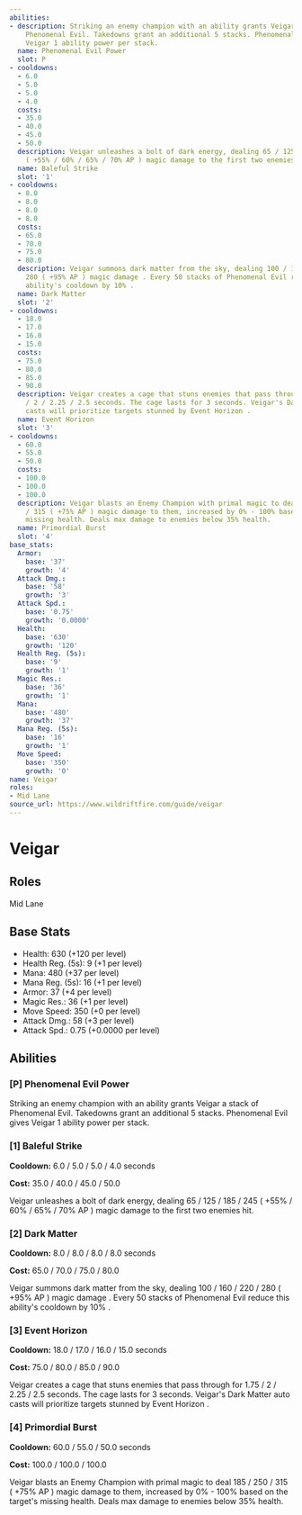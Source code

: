 ```yaml
---
abilities:
- description: Striking an enemy champion with an ability grants Veigar a stack of
    Phenomenal Evil. Takedowns grant an additional 5 stacks. Phenomenal Evil gives
    Veigar 1 ability power per stack.
  name: Phenomenal Evil Power
  slot: P
- cooldowns:
  - 6.0
  - 5.0
  - 5.0
  - 4.0
  costs:
  - 35.0
  - 40.0
  - 45.0
  - 50.0
  description: Veigar unleashes a bolt of dark energy, dealing 65 / 125 / 185 / 245
    ( +55% / 60% / 65% / 70% AP ) magic damage to the first two enemies hit.
  name: Baleful Strike
  slot: '1'
- cooldowns:
  - 8.0
  - 8.0
  - 8.0
  - 8.0
  costs:
  - 65.0
  - 70.0
  - 75.0
  - 80.0
  description: Veigar summons dark matter from the sky, dealing 100 / 160 / 220 /
    280 ( +95% AP ) magic damage . Every 50 stacks of Phenomenal Evil reduce this
    ability's cooldown by 10% .
  name: Dark Matter
  slot: '2'
- cooldowns:
  - 18.0
  - 17.0
  - 16.0
  - 15.0
  costs:
  - 75.0
  - 80.0
  - 85.0
  - 90.0
  description: Veigar creates a cage that stuns enemies that pass through for 1.75
    / 2 / 2.25 / 2.5 seconds. The cage lasts for 3 seconds. Veigar's Dark Matter auto
    casts will prioritize targets stunned by Event Horizon .
  name: Event Horizon
  slot: '3'
- cooldowns:
  - 60.0
  - 55.0
  - 50.0
  costs:
  - 100.0
  - 100.0
  - 100.0
  description: Veigar blasts an Enemy Champion with primal magic to deal 185 / 250
    / 315 ( +75% AP ) magic damage to them, increased by 0% - 100% based on the target's
    missing health. Deals max damage to enemies below 35% health.
  name: Primordial Burst
  slot: '4'
base_stats:
  Armor:
    base: '37'
    growth: '4'
  Attack Dmg.:
    base: '58'
    growth: '3'
  Attack Spd.:
    base: '0.75'
    growth: '0.0000'
  Health:
    base: '630'
    growth: '120'
  Health Reg. (5s):
    base: '9'
    growth: '1'
  Magic Res.:
    base: '36'
    growth: '1'
  Mana:
    base: '480'
    growth: '37'
  Mana Reg. (5s):
    base: '16'
    growth: '1'
  Move Speed:
    base: '350'
    growth: '0'
name: Veigar
roles:
- Mid Lane
source_url: https://www.wildriftfire.com/guide/veigar
---
```


# Veigar

## Roles

Mid Lane

## Base Stats

- Health: 630 (+120 per level)
- Health Reg. (5s): 9 (+1 per level)
- Mana: 480 (+37 per level)
- Mana Reg. (5s): 16 (+1 per level)
- Armor: 37 (+4 per level)
- Magic Res.: 36 (+1 per level)
- Move Speed: 350 (+0 per level)
- Attack Dmg.: 58 (+3 per level)
- Attack Spd.: 0.75 (+0.0000 per level)

## Abilities

### [P] Phenomenal Evil Power

Striking an enemy champion with an ability grants Veigar a stack of Phenomenal Evil. Takedowns grant an additional 5 stacks. Phenomenal Evil gives Veigar 1 ability power per stack.

### [1] Baleful Strike

**Cooldown:** 6.0 / 5.0 / 5.0 / 4.0 seconds

**Cost:** 35.0 / 40.0 / 45.0 / 50.0

Veigar unleashes a bolt of dark energy, dealing 65 / 125 / 185 / 245 ( +55% / 60% / 65% / 70% AP ) magic damage to the first two enemies hit.

### [2] Dark Matter

**Cooldown:** 8.0 / 8.0 / 8.0 / 8.0 seconds

**Cost:** 65.0 / 70.0 / 75.0 / 80.0

Veigar summons dark matter from the sky, dealing 100 / 160 / 220 / 280 ( +95% AP ) magic damage . Every 50 stacks of Phenomenal Evil reduce this ability's cooldown by 10% .

### [3] Event Horizon

**Cooldown:** 18.0 / 17.0 / 16.0 / 15.0 seconds

**Cost:** 75.0 / 80.0 / 85.0 / 90.0

Veigar creates a cage that stuns enemies that pass through for 1.75 / 2 / 2.25 / 2.5 seconds. The cage lasts for 3 seconds. Veigar's Dark Matter auto casts will prioritize targets stunned by Event Horizon .

### [4] Primordial Burst

**Cooldown:** 60.0 / 55.0 / 50.0 seconds

**Cost:** 100.0 / 100.0 / 100.0

Veigar blasts an Enemy Champion with primal magic to deal 185 / 250 / 315 ( +75% AP ) magic damage to them, increased by 0% - 100% based on the target's missing health. Deals max damage to enemies below 35% health.

